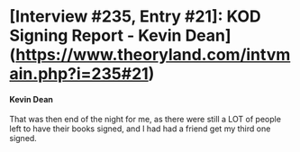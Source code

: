 # [Interview #235, Entry #21]: KOD Signing Report - Kevin Dean](https://www.theoryland.com/intvmain.php?i=235#21)

#### Kevin Dean

That was then end of the night for me, as there were still a LOT of people left to have their books signed, and I had had a friend get my third one signed.

